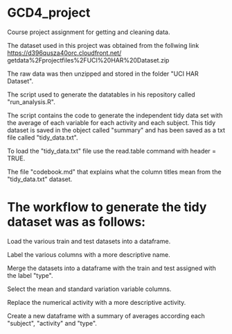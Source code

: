 # GCD4_project
Course project assignment for getting and cleaning data.

The dataset used in this project was obtained from the follwing link
https://d396qusza40orc.cloudfront.net/
  getdata%2Fprojectfiles%2FUCI%20HAR%20Dataset.zip

The raw data was then unzipped and stored in the folder "UCI HAR Dataset".

The script used to generate the datatables in his repository called 
"run_analysis.R".

The script contains the code to generate the independent tidy data set with the 
average of each variable for each activity and each subject. This tidy dataset
is saved in the object called "summary" and has been saved as a txt file called
"tidy_data.txt".
    
To load the "tidy_data.txt" file use the read.table command with header = TRUE.

The file "codebook.md" that explains what the column titles mean from the 
"tidy_data.txt" dataset.

# The workflow to generate the tidy dataset was as follows:

Load the various train and test datasets into a dataframe.

Label the various columns with a more descriptive name.

Merge the datasets into a dataframe with the train and test assigned with the 
label "type".

Select the mean and standard variation variable columns.

Replace the numerical activity with a more descriptive activity.

Create a new dataframe with a summary of averages according each "subject", 
"activity" and "type".
